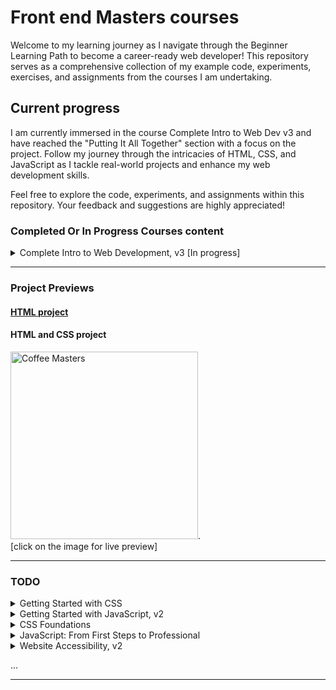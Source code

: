 # Front end Masters courses

Welcome to my learning journey as I navigate through the Beginner Learning Path to become a career-ready web developer! This repository serves as a comprehensive collection of my example code, experiments, exercises, and assignments from the courses I am undertaking.

## Current progress

I am currently immersed in the course Complete Intro to Web Dev v3 and have reached the "Putting It All Together" section with a focus on the project. Follow my journey through the intricacies of HTML, CSS, and JavaScript as I tackle real-world projects and enhance my web development skills.

Feel free to explore the code, experiments, and assignments within this repository. Your feedback and suggestions are highly appreciated!

### Completed Or In Progress Courses content

<details>
  <summary>Complete Intro to Web Development, v3 [In progress] </summary>

<details>
  <summary>&check; HTML</summary>
  <ul style="list-style: none; padding-left: 20px;">
        <li>&check; Tags</li>
        <li>&check; Types of Tags</li>
        <li>&check; Attributes</li>
        <li>&check; Organizing HTML</li>
        <li>&check; Head and Meta Tags</li>
        <li>&check; HTML Project</li>
  </ul>
</details>

<details>
  <summary>&check; CSS</summary>
  <ul style="list-style: none; padding-left: 20px;">
        <li>&check; Rules</li>
        <li>&check; Selectors and the Cascade</li>
        <li>&check; Pseudoclasses and Pseudoelements</li>
        <li>&check; Layout CSS</li>
        <li>&check; Flex</li>
        <li>&check; Grid</li>
        <li>&check; Animations</li>
        <li>&check; Putting It Together</li>
        <li>&check; Project</li>
  </ul>
</details>

<details>
  <summary>&check; JavaScript</summary>
  <ul style="list-style: none; padding-left: 20px;">
        <li>&check; Intro</li>
        <li>&check; Numbers, Strings, and Booleans</li>
        <li>&check; Control Flow</li>
        <li>&check; Loops</li>
        <li>&check; Exercise</li>
        <li>&check; Functions</li>
        <li>&check; Scope</li>
        <li>&check; Builtins</li>
        <li>&check; Objects</li>
        <li>&check; Context</li>
        <li>&check; Arrays</li>
  </ul>
</details>

<details>
  <summary>&bull; Putting It All Together</summary>
  <ul style="list-style: none; padding-left: 20px;">
        <li>&bull; The DOM</li>
        <li>&bull; Events and Listeners</li>
        <li>&bull; Project</li>
  </ul>
</details>

<details>
  <summary>&bull; Talking to Servers</summary>
  <ul style="list-style: none; padding-left: 20px;">
        <li>&bull; JSON</li>
        <li>&bull; AJAX</li>
        <li>&bull; async/await</li>
        <li>&bull; Project</li>
  </ul>
</details>

<details>
  <summary>&bull; Other Stuff You Should Know</summary>
  <ul style="list-style: none; padding-left: 20px;">
        <li>&bull; Using Third Party Libraries</li>
        <li>&bull; Git and GitHub</li>
        <li>&bull; Things to Do Next</li>
        <li>&bull; Conclusion</li>
  </ul>
</details>
</details>

***

### Project Previews



#### [HTML project](https://htmlpreview.github.io/?https://github.com/MariusJM/FEM/blob/main/01_Complete%20Intro%20to%20Web%20Development%2C%20v3/01_HTML/index.html)

#### HTML and CSS project
[<img src="https://btholt.github.io/complete-intro-to-web-dev-v3/images/coffee_masters.png" alt="Coffee Masters" width="300"/>](https://htmlpreview.github.io/?https://github.com/MariusJM/FEM/blob/main/01_Complete%20Intro%20to%20Web%20Development%2C%20v3/02_CSS/coffee/index_2.html).  
[click on the image for live preview]

***

### TODO

<details>
  <summary>Getting Started with CSS</summary>
  <ul style="list-style: none; padding-left: 20px;">
    <li">&bull; ...</li>
  </ul>
</details>

<details>
  <summary>Getting Started with JavaScript, v2</summary>
  <ul style="list-style: none; padding-left: 20px;">
    <li">&bull; ...</li>
  </ul>
</details>

<details>
  <summary>CSS Foundations</summary>
  <ul style="list-style: none; padding-left: 20px;">
    <li">&bull; ...</li>
  </ul>
</details>

<details>
  <summary>JavaScript: From First Steps to Professional</summary>
  <ul style="list-style: none; padding-left: 20px;">
    <li">&bull; ...</li>
  </ul>
</details>

<details>
  <summary>Website Accessibility, v2</summary>
  <ul style="list-style: none; padding-left: 20px;">
    <li">&bull; ...</li>
  </ul>
</details>

...
***